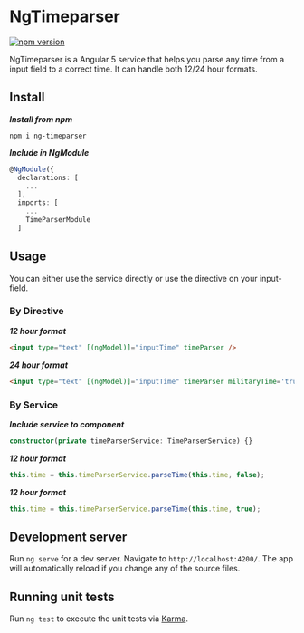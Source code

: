 # NgTimeparser

[![npm version](https://badge.fury.io/js/ng-timeparser.svg)](https://badge.fury.io/js/ng-timeparser)

NgTimeparser is a Angular 5 service that helps you parse any time from a input field to a correct time.
It can handle both 12/24 hour formats.

## Install

***Install from npm***
```
npm i ng-timeparser
```

***Include in NgModule***

```typescript
@NgModule({
  declarations: [
    ...
  ],
  imports: [
    ...
    TimeParserModule
  ]
```

## Usage

You can either use the service directly or use the directive on your input-field.

### By Directive

***12 hour format***
```html
<input type="text" [(ngModel)]="inputTime" timeParser />
```

***24 hour format***
```html
<input type="text" [(ngModel)]="inputTime" timeParser militaryTime='true' />
```

### By Service

***Include service to component***
```typescript
constructor(private timeParserService: TimeParserService) {}
```

***12 hour format***
```typescript  
this.time = this.timeParserService.parseTime(this.time, false);
```

***12 hour format***
```typescript  
this.time = this.timeParserService.parseTime(this.time, true);
```

## Development server

Run `ng serve` for a dev server. Navigate to `http://localhost:4200/`. The app will automatically reload if you change any of the source files.

## Running unit tests

Run `ng test` to execute the unit tests via [Karma](https://karma-runner.github.io).

